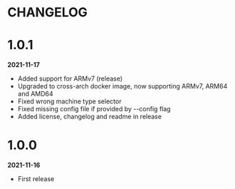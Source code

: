 # CHANGELOG

# 1.0.1
**2021-11-17**
- Added support for ARMv7 (release)
- Upgraded to cross-arch docker image, now supporting ARMv7, ARM64 and AMD64
- Fixed wrong machine type selector
- Fixed missing config file if provided by --config flag
- Added license, changelog and readme in release

# 1.0.0
**2021-11-16**
- First release
